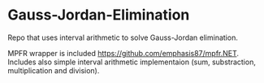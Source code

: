 # Gauss-Jordan-Elimination
Repo that uses interval arithmetic to solve Gauss-Jordan elimination.

MPFR wrapper is included https://github.com/emphasis87/mpfr.NET.
Includes also simple interval arithmetic implementaion (sum, substraction, multiplication and division).

